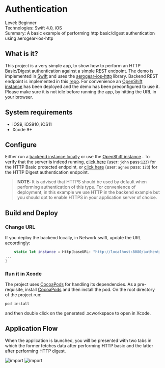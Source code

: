 Authentication
=======
Level: Beginner  
Technologies: Swift 4.0, iOS  
Summary: A basic example of performing http basic/digest authentication using aerogear-ios-http

What is it?
-----------

This project is a very simple app, to show how to perform an HTTP Basic/Digest authentication against a simple REST endpoint. The demo is implemented in [Swift](https://developer.apple.com/swift/) and uses the [aerogear-ios-http](https://github.com/aerogear/aerogear-ios-http) library. Backend REST endpoint is implemented in this [repo](https://github.com/aerogear/aerogear-backend-cookbook/tree/master/Authentication). For convenience an [OpenShift instance](https://bacon-corinnekrych.rhcloud.com/) has been deployed and the demo has been preconfigured to use it. Please make sure it is not idle before running the app, by hitting the URL in your browser.

System requirements
-------------------
- iOS9, iOS910, iOS11
- Xcode 9+

Configure
---------
Either run a [backend instance locally](https://github.com/aerogear/aerogear-backend-cookbook/tree/master/Authentication) or use the [OpenShift instance](https://bacon-corinnekrych.rhcloud.com/) . To verify that the server is indeed running, [click here](https://bacon-corinnekrych.rhcloud.com/rest/grocery/beers) (user: ```john``` pass:```123```) for the HTTP Basic protected endpoint, or [click here](https://bacon-corinnekrych.rhcloud.com/rest/grocery/bacons) (user: ```agnes``` pass: ```123```) for the HTTP Digest authentication endpoint.


> **NOTE:**  It is advised that HTTPS should be used by default when performing authentication of this type. For convenience of deployment, in this example we use HTTP in the backend example but you should opt to enable HTTPS in your application server of choice.

Build and Deploy
------------------------

### Change URL

If you deploy the backend locally, in Network.swift, update the URL accordingly:

```swift
    static let instance = Http(baseURL: "http://localhost:8080/authentication")
...
}
```

### Run it in Xcode

The project uses [CocoaPods](http://cocoapods.org) for handling its dependencies. As a pre-requisite, install [CocoaPods](http://blog.cocoapods.org/) and then install the pod. On the root directory of the project run:

```bash
pod install
```
and then double click on the generated .xcworkspace to open in Xcode.

Application Flow
----------------
When the application is launched, you will be presented with two tabs in which the former fetches data after performing HTTP basic and the latter after performing HTTP digest.

 ![import](screenshot-auth-basic.png)   ![import](screenshot-auth-digest.png)
